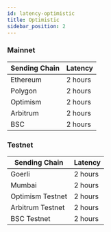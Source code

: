 ```yaml
---
id: latency-optimistic
title: Optimistic
sidebar_position: 2
---
```


### Mainnet
| Sending Chain | Latency |
| --- | --- |
| Ethereum | 2 hours |
| Polygon | 2 hours |
| Optimism | 2 hours |
| Arbitrum | 2 hours |
| BSC | 2 hours |

### Testnet

| Sending Chain | Latency |
| --- | --- |
| Goerli | 2 hours |
| Mumbai | 2 hours |
| Optimism Testnet | 2 hours |
| Arbitrum Testnet | 2 hours |
| BSC Testnet | 2 hours |